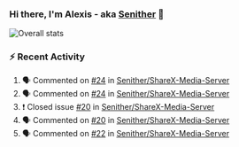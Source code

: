 ### Hi there, I'm Alexis - aka [Senither][website] 👋

![Overall stats](https://github-readme-stats.vercel.app/api?username=senither&theme=cobalt&show_icons=true&count_private=true)

### :zap: Recent Activity

<!--START_SECTION:activity-->
1. 🗣 Commented on [#24](https://github.com/Senither/ShareX-Media-Server/issues/24) in [Senither/ShareX-Media-Server](https://github.com/Senither/ShareX-Media-Server)
2. 🗣 Commented on [#24](https://github.com/Senither/ShareX-Media-Server/issues/24) in [Senither/ShareX-Media-Server](https://github.com/Senither/ShareX-Media-Server)
3. ❗️ Closed issue [#20](https://github.com/Senither/ShareX-Media-Server/issues/20) in [Senither/ShareX-Media-Server](https://github.com/Senither/ShareX-Media-Server)
4. 🗣 Commented on [#20](https://github.com/Senither/ShareX-Media-Server/issues/20) in [Senither/ShareX-Media-Server](https://github.com/Senither/ShareX-Media-Server)
5. 🗣 Commented on [#22](https://github.com/Senither/ShareX-Media-Server/issues/22) in [Senither/ShareX-Media-Server](https://github.com/Senither/ShareX-Media-Server)
<!--END_SECTION:activity-->

[website]: https://senither.com
